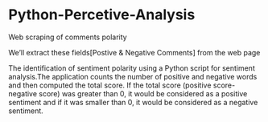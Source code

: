 # Python-Percetive-Analysis
Web scraping of comments polarity

We’ll extract these fields[Postive & Negative Comments] from the web page

The identification of sentiment polarity using a Python script for sentiment analysis.The application counts the number of 
positive and negative words and then computed the total score. 
If the total score (positive score-negative score) was greater than 0, it would be considered as a positive sentiment and if it was smaller than 0, it would be considered as a negative sentiment. 


